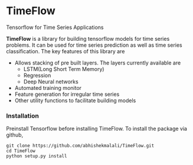 # TimeFlow
Tensorflow for Time Series Applications

**TimeFlow** is a library for building tensorflow models for time series problems. It can be used for time series prediction as well as time series classification. The key features of this library are

* Allows stacking of pre built layers. The layers currently available are
    * LSTM(Long Short Term Memory)
    * Regression
    * Deep Neural networks
* Automated training monitor
* Feature generation for irregular time series
* Other utility functions to facilitate building models

### Installation
Preinstall Tensorflow before installing TimeFlow. To install the package via github,
```{bash}
git clone https://github.com/abhishekmalali/TimeFlow.git
cd TimeFlow
python setup.py install
```
